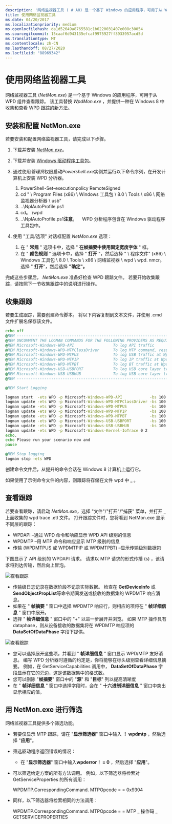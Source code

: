 ```yaml
---
description: '网络监视器工具 ( # A0) 是一个基于 Windows 的应用程序，可用于从 WPD 组件查看跟踪。'
title: 使用网络监视器工具
ms.date: 04/20/2017
ms.localizationpriority: medium
ms.openlocfilehash: da1d52649a8765581c1b6220031407e008c30054
ms.sourcegitcommit: 15caaf6d943135efcaf9975927ff3933957acd5d
ms.translationtype: MT
ms.contentlocale: zh-CN
ms.lasthandoff: 08/27/2020
ms.locfileid: "88969342"
---
```

# <a name="using-the-network-monitor-tool"></a>使用网络监视器工具

网络监视器工具 (*NetMon.exe*) 是一个基于 Windows 的应用程序，可用于从 WPD 组件查看跟踪。 该工具替换 *WpdMon.exe* ，并提供一种在 Windows 8 中收集和查看 WPD 跟踪的新方法。

## <a name="installing-and-configuring-netmonexe"></a>安装和配置 NetMon.exe

若要安装和配置网络监视器工具，请完成以下步骤。

1. 下载并安装 [*NetMon.exe*](https://go.microsoft.com/fwlink/p/?linkid=248501)。
2. 下载并安装 [Windows 驱动程序工具包](https://go.microsoft.com/fwlink/p/?linkid=178709)。
3. 通过使用*管理员*权限启动*Powershell.exe*实例并运行以下命令序列，在开发计算机上安装 WPD 分析器。
   1. PowerShell-Set-executionpolicy RemoteSigned
   2. cd " \\ Program Files (x86) \\ Windows 工具包 \\ 8.0 \\ Tools \\ x86 \\ 网络监视器分析器 \\ usb"
   3. ..\\NplAutoProfile.ps1
   4. cd。 \\wpd
   5. ..\\NplAutoProfile.ps1**注意**，    WPD 分析程序包含在 Windows 驱动程序工具包中。

4. 使用 "工具/选项" 对话框配置 *NetMon.exe* 选项：
   1. 在 " **常规** " 选项卡中，选择 " **在帧摘要中使用固定宽度字体** " 框。
   2. 在 " **颜色规则** " 选项卡中，选择 " **打开** "，然后选择 " \\ 程序文件" (x86) \\ Windows 工具包 \\ 8.0 \\ Tools \\ x86 \\ 网络监视器 \\ wpd \\ wpd. nmcr。 选择 " **打开**"，然后选择 **"确定"。**

完成这些步骤后， *NetMon.exe* 准备好检查 WPD 跟踪文件。 若要开始收集跟踪，请按照下一节收集跟踪中的说明进行操作。

## <a name="collecting-traces"></a>收集跟踪

若要生成跟踪，需要创建命令脚本。 将以下内容复制到文本文件，并使用 .cmd 文件扩展名保存该文件。

```cmd
echo off
@REM ---------------------------------------------------------------------------------------
@REM UNCOMMENT THE LOGMAN COMMANDS FOR THE FOLLOWING PROVIDERS AS REQUIRED
@REM Microsoft-Windows-WPD-API                 To log API traffic
@REM Microsoft-Windows-WPD-MTPClassDriver      To log MTP command, response and datasets
@REM Microsoft-Windows-WPD-MTPUS               To log USB traffic at WpdMtpUS layer
@REM Microsoft-Windows-WPD-MTPIP               To log IP traffic at WpdMtpIP layer
@REM Microsoft-Windows-WPD-MTPBT               To log BT traffic at WpdMtpBt layer
@REM Microsoft-Windows-USB-USBPORT             To log USB core layer traffic
@REM Microsoft-Windows-USB-USBHUB              To log USB core layer traffic
@REM ---------------------------------------------------------------------------------------

@REM Start Logging

logman start  -ets WPD -p Microsoft-Windows-WPD-API            -bs 100 -nb 128 640 -o wpd_trace.etl
logman update -ets WPD -p Microsoft-Windows-WPD-MTPClassDriver -bs 100 -nb 128 640
logman update -ets WPD -p Microsoft-Windows-WPD-MTPUS          -bs 100 -nb 128 640
logman update -ets WPD -p Microsoft-Windows-WPD-MTPIP          -bs 100 -nb 128 640
logman update -ets WPD -p Microsoft-Windows-WPD-MTPBT          -bs 100 -nb 128 640
logman update -ets WPD -p Microsoft-Windows-USB-USBPORT        -bs 100 -nb 128 640
logman update -ets WPD -p Microsoft-Windows-USB-USBHUB         -bs 100 -nb 128 640
logman update -ets WPD -p Microsoft-Windows-Kernel-IoTrace 0 2
echo.
echo Please run your scenario now and
pause

@REM Stop logging
logman stop -ets WPD
```

创建命令文件后，从提升的命令会话在 Windows 8 计算机上运行它。

如果使用了示例命令文件的内容，则跟踪将存储在文件 wpd 中 \_ 。

## <a name="viewing-traces"></a>查看跟踪

若要查看跟踪，请启动 *NetMon.exe*，选择 "文件"/"打开"/"捕获" 菜单，并打开 \_ 上面收集的 wpd trace .etl 文件。 打开跟踪文件时，您将看到 NetMon.exe 显示不同层的跟踪：

- WPDAPI –通过 WPD 命令和响应显示 WPD API 级别的信息
- WPDMTP –用 MTP 命令和响应显示 MTP 级别的信息
- 传输 (WPDMTPUS 或 WPDMTPIP 或 WPDMTPBT) –显示传输级别数据包

下图显示了 API 级别的 WPDAPI 请求。 请求以 MTP 请求的形式传播 (s) ，该请求将到达传输，然后向上冒泡。

![查看跟踪](images/framesummary1.png)

- 传输级日志记录在数据阶段不记录实际数据。 检查在 **GetDeviceInfo** 或 **SendObjectPropList**等命令期间发送或接收的数据集的 WPDMTP 响应消息。
- 如果在 " **帧摘要** " 窗口中选择 WPDMTP 响应行，则相应的项将在 " **帧详细信息** " 窗口中展开。
- 选择 " **帧详细信息** " 窗口中的 "+" 以进一步展开并浏览。 如果 MTP 操作具有 dataphase，则从设备接收的数据集将在 WPDMTP 响应项的 **DataSetOfDataPhase** 字段下提供。

![查看跟踪](images/framedetails1.png)

- 您可以选择展开这些项，并看到 " **帧详细信息** " 窗口显示 WPD/MTP 友好消息。 编写 WPD 分析器时遵循的约定是，你将能够在标头级别查看详细信息摘要。 例如，在 GetServiceCapabilities 调用中， **DataSetOfDataPhase** 字段显示在它的旁边，这是该数据集中的格式数。
- 您可以删除 "**帧摘要**" 窗口中的 "**源**" 和 "**目标**" 列以提高清晰度
- 在 " **帧详细信息** " 窗口中选择字段时，会在 " **十六进制详细信息** " 窗口中突出显示相应的值。

## <a name="filtering-with-netmonexe"></a>用 NetMon.exe 进行筛选

网络监视器工具提供多个筛选功能。

- 若要仅显示 MTP 跟踪，请在 "**显示筛选器**" 窗口中输入 **！ wpdmtp** ，然后选择 "**应用**"。
- 筛选驱动程序返回错误的情况：
  - 在 "**显示筛选器**" 窗口中输入**wpderror！ = 0** ，然后选择 "**应用**"。
- 可以筛选给定方案的所有方法调用。 例如，以下筛选器将检索对 GetServiceProperties 的所有调用：

    WPDMTP.CorrespondingCommand. MTPOpcode = = 0x9304

- 同样，以下筛选器将检索相同的方法调用：

    WPDMTP.CorrespondingCommand. MTPOpcode = = MTP \_ 操作码 \_ GETSERVICEPROPERTIES
